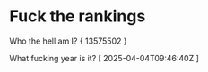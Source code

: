 # Fuck the rankings

Who the hell am I?
{ 13575502 }

What fucking year is it?
[ 2025-04-04T09:46:40Z ]
